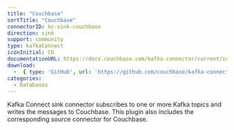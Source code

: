 ```yaml
---
title: "Couchbase"
sortTitle: "Couchbase"
connectorID: kc-sink-couchbase
direction: sink
support: community
type: kafkaConnect
iconInitial: Cb
documentationURL: https://docs.couchbase.com/kafka-connector/current/index.html
download:
  -  { type: 'GitHub', url: 'https://github.com/couchbase/kafka-connect-couchbase' }
categories:
  - Databases
---
```


Kafka Connect sink connector subscribes to one or more Kafka topics and writes the messages to Couchbase. This plugin also includes the corresponding source connector for Couchbase.
